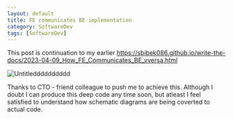 ```yaml
---
layout: default
title: FE communicates BE implementation
category: SoftwareDev
tags: [SoftwareDev]
---
```


This post is continuation to my earlier https://sbibek086.github.io/write-the-docs/2023-04-09_How_FE_Communicates_BE_vversa.html

![Untitledddddddddd](https://user-images.githubusercontent.com/11883023/265220150-7a64d2ea-75b5-4dc4-9d05-5c247750e63c.png)

Thanks to CTO - friend colleague to push me to achieve this. Although I doubt I can produce this deep code any time soon, but atleast I feel satisfied to understand how schematic diagrams are being coverted to actual code. 
